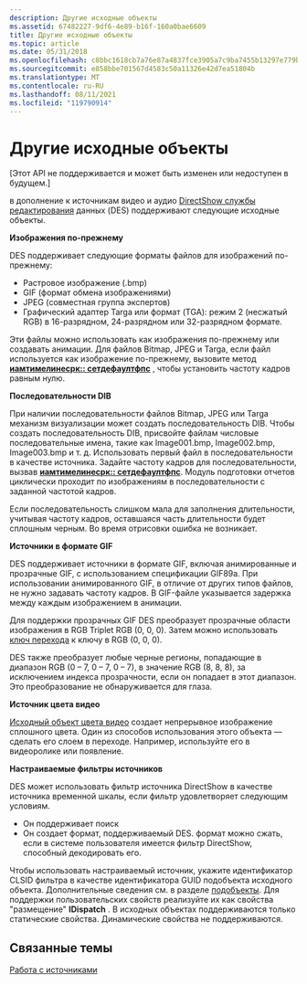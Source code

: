 ```yaml
---
description: Другие исходные объекты
ms.assetid: 67482227-9df6-4e89-b16f-160a0bae6609
title: Другие исходные объекты
ms.topic: article
ms.date: 05/31/2018
ms.openlocfilehash: c8bbc1618cb7a76e87a4837fce3905a7c9ba7455b13297e779b8be8e80c40732
ms.sourcegitcommit: e858bbe701567d4583c50a11326e42d7ea51804b
ms.translationtype: MT
ms.contentlocale: ru-RU
ms.lasthandoff: 08/11/2021
ms.locfileid: "119790914"
---
```

# <a name="other-source-objects"></a>Другие исходные объекты

\[Этот API не поддерживается и может быть изменен или недоступен в будущем.\]

в дополнение к источникам видео и аудио [DirectShow службы редактирования](directshow-editing-services.md) данных (DES) поддерживают следующие исходные объекты.

**Изображения по-прежнему**

DES поддерживает следующие форматы файлов для изображений по-прежнему:

-   Растровое изображение (.bmp)
-   GIF (формат обмена изображениями)
-   JPEG (совместная группа экспертов)
-   Графический адаптер Targa или формат (TGA): режим 2 (несжатый RGB) в 16-разрядном, 24-разрядном или 32-разрядном формате.

Эти файлы можно использовать как изображения по-прежнему или создавать анимации. Для файлов Bitmap, JPEG и Targa, если файл используется как изображение по-прежнему, вызовите метод [**иамтимелинесрк:: сетдефаултфпс**](iamtimelinesrc-setdefaultfps.md) , чтобы установить частоту кадров равным нулю.

**Последовательности DIB**

При наличии последовательности файлов Bitmap, JPEG или Targa механизм визуализации может создать последовательность DIB. Чтобы создать последовательность DIB, присвойте файлам числовые последовательные имена, такие как Image001.bmp, Image002.bmp, Image003.bmp и т. д. Использовать первый файл в последовательности в качестве источника. Задайте частоту кадров для последовательности, вызвав [**иамтимелинесрк:: сетдефаултфпс**](iamtimelinesrc-setdefaultfps.md). Модуль подготовки отчетов циклически проходит по изображениям в последовательности с заданной частотой кадров.

Если последовательность слишком мала для заполнения длительности, учитывая частоту кадров, оставшаяся часть длительности будет сплошным черным. Во время отрисовки ошибка не возникает.

**Источники в формате GIF**

DES поддерживает источники в формате GIF, включая анимированные и прозрачные GIF, с использованием спецификации GIF89a. При использовании анимированного GIF, в отличие от других типов файлов, не нужно задавать частоту кадров. В GIF-файле указывается задержка между каждым изображением в анимации.

Для поддержки прозрачных GIF DES преобразует прозрачные области изображения в RGB Triplet RGB (0, 0, 0). Затем можно использовать [ключ перехода](key-transition.md) к ключу в RGB (0, 0, 0).

DES также преобразует любые черные регионы, попадающие в диапазон RGB (0 – 7, 0 – 7, 0 – 7), в значение RGB (8, 8, 8), за исключением индекса прозрачности, если он попадает в этот диапазон. Это преобразование не обнаруживается для глаза.

**Источник цвета видео**

[Исходный объект цвета видео](video-color-source.md) создает непрерывное изображение сплошного цвета. Один из способов использования этого объекта — сделать его слоем в переходе. Например, используйте его в видеоролике или появление.

**Настраиваемые фильтры источников**

DES может использовать фильтр источника DirectShow в качестве источника временной шкалы, если фильтр удовлетворяет следующим условиям.

-   Он поддерживает поиск
-   Он создает формат, поддерживаемый DES. формат можно сжать, если в системе пользователя имеется фильтр DirectShow, способный декодировать его.

Чтобы использовать настраиваемый источник, укажите идентификатор CLSID фильтра в качестве идентификатора GUID подобъекта исходного объекта. Дополнительные сведения см. в разделе [подобъекты](subobjects.md). Для поддержки пользовательских свойств реализуйте их как свойства "размещение" **IDispatch** . В исходных объектах поддерживаются только статические свойства. Динамические свойства не поддерживаются.

## <a name="related-topics"></a>Связанные темы

<dl> <dt>

[Работа с источниками](working-with-sources.md)
</dt> </dl>

 

 



